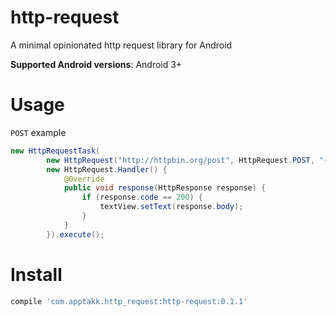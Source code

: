 http-request
============

A minimal opinionated http request library for Android

**Supported Android versions**: Android 3+

# Usage

`POST` example
```java
new HttpRequestTask(
        new HttpRequest("http://httpbin.org/post", HttpRequest.POST, "{ \"some\": \"data-æøå\" }" ),
        new HttpRequest.Handler() {
            @Override
            public void response(HttpResponse response) {
                if (response.code == 200) {
                    textView.setText(response.body);
                }
            }
        }).execute();
```

# Install
```groovy
compile 'com.apptakk.http_request:http-request:0.1.1'
```
